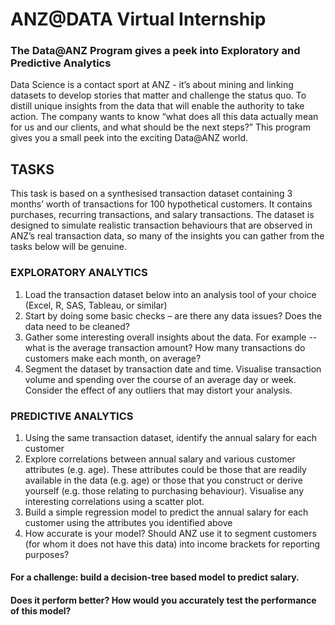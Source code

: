 # ANZ@DATA Virtual Internship
### The Data@ANZ Program gives a peek into Exploratory and Predictive Analytics 
Data Science is a contact sport at ANZ - it’s about mining and linking datasets to develop stories that matter and challenge the status quo.
To distill unique insights from the data that will enable the authority to take action. The company wants to know “what does all this data actually mean for us and our clients, and what should be the next steps?”
This program gives you a small peek into the exciting Data@ANZ world.
## TASKS
This task is based on a synthesised transaction dataset containing 3 months’ worth of transactions for 100 hypothetical customers. It contains purchases, recurring transactions, and salary transactions. The dataset is designed to simulate realistic transaction behaviours that are observed in ANZ’s real transaction data, so many of the insights you can gather from the tasks below will be genuine.
### EXPLORATORY ANALYTICS
1. Load the transaction dataset below into an analysis tool of your choice (Excel, R, SAS, Tableau, or similar)
2. Start by doing some basic checks – are there any data issues? Does the data need to be cleaned?
3. Gather some interesting overall insights about the data.
For example -- what is the average transaction amount? How many transactions do customers make each month, on average?
4. Segment the dataset by transaction date and time. Visualise transaction volume and spending over the course of an average day or week. Consider the effect of any outliers that may distort your analysis.

### PREDICTIVE ANALYTICS
1. Using the same transaction dataset, identify the annual salary for each customer
2. Explore correlations between annual salary and various customer attributes (e.g. age).
These attributes could be those that are readily available in the data (e.g. age) or those that you construct or derive yourself (e.g. those relating to purchasing behaviour). Visualise any interesting correlations using a scatter plot.
3. Build a simple regression model to predict the annual salary for each customer using the attributes you identified above
4. How accurate is your model? Should ANZ use it to segment customers (for whom it does not have this data) into income brackets for reporting purposes?

#### For a challenge: build a decision-tree based model to predict salary.
#### Does it perform better? How would you accurately test the performance of this model?
